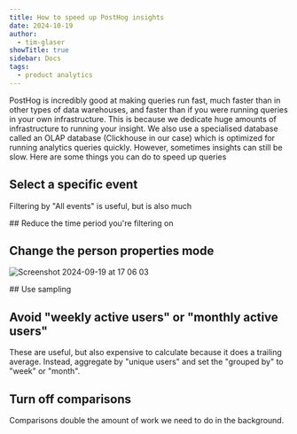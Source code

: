 ```yaml
---
title: How to speed up PostHog insights
date: 2024-10-19
author:
  - tim-glaser
showTitle: true
sidebar: Docs
tags:
  - product analytics
---
```


PostHog is incredibly good at making queries run fast, much faster than in other types of data warehouses, and faster than if you were running queries in your own infrastructure.
This is because we dedicate huge amounts of infrastructure to running your insight. We also use a specialised database called an OLAP database (Clickhouse in our case) which is optimized for running analytics queries quickly.
However, sometimes insights can still be slow. Here are some things you can do to speed up queries

## Select a specific event

Filtering by "All events" is useful, but is also much 

## Reduce the time period you're filtering on

## Change the person properties mode

![Screenshot 2024-09-19 at 17 06 03](https://github.com/user-attachments/assets/b4451fcf-a35e-4ce0-964c-71fd10312330)

## Use sampling

## Avoid "weekly active users" or "monthly active users"

These are useful, but also expensive to calculate because it does a trailing average. Instead, aggregate by "unique users" and set the "grouped by" to "week" or "month".

## Turn off comparisons

Comparisons double the amount of work we need to do in the background.
